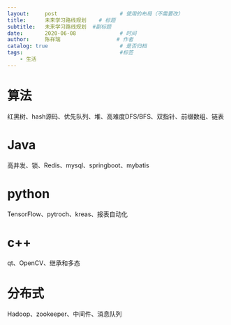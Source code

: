 ```yaml
---
layout:     post                    # 使用的布局（不需要改）
title:      未来学习路线规划    # 标题 
subtitle:   未来学习路线规划  #副标题
date:       2020-06-08              # 时间
author:     陈祥瑞                  # 作者
catalog: true                       # 是否归档
tags:                               #标签
    - 生活
---
```


# 算法
红黑树、hash源码、优先队列、堆、高难度DFS/BFS、双指针、前缀数组、链表
# Java
高并发、锁、Redis、mysql、springboot、mybatis
# python
TensorFlow、pytroch、kreas、报表自动化
# c++
qt、OpenCV、继承和多态
# 分布式
Hadoop、zookeeper、中间件、消息队列




